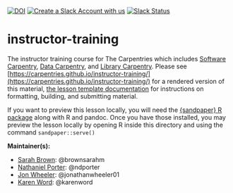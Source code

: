 [![DOI](https://zenodo.org/badge/26726478.svg)](https://zenodo.org/badge/latestdoi/26726478)
[![Create a Slack Account with us](https://img.shields.io/badge/Create_Slack_Account-The_Carpentries-071159.svg)](https://slack-invite.carpentries.org/)
[![Slack Status](https://img.shields.io/badge/Slack_Channel-instructor--training-E01563.svg)](https://carpentries.slack.com/messages/C0CP2ERHA)

# instructor-training

The instructor training course for The Carpentries which includes [Software Carpentry][swc-site], [Data Carpentry][dc-site], and [Library Carpentry][lc-site].
Please see [https://carpentries.github.io/instructor-training/](https://carpentries.github.io/instructor-training/) for a rendered version of this material,
[the lesson template documentation][lesson-doc]
for instructions on formatting, building, and submitting material.

If you want to preview this lesson locally, you will need the [{sandpaper} R package](https://carpentries.github.io/sandpaper-docs/#setup) along with R and pandoc. Once you have those installed, you may preview the lesson locally by opening R inside this directory and using the command `sandpaper::serve()`

**Maintainer(s):**

- [Sarah Brown][brown_sarah]: @brownsarahm
- [Nathaniel Porter][porter-nathaniel]: @ndporter
- [Jon Wheeler][wheeler_jon]: @jonathanwheeler01
- [Karen Word][word_karen]: @karenword

[swc-site]: https://software-carpentry.org
[dc-site]: https://datacarpentry.org
[lc-site]: https://librarycarpentry.org
[lesson-doc]: https://carpentries.github.io/sandpaper-docs
[brown_sarah]: https://carpentries.org/instructors/#brownsarahm
[perez-suarez_david]: https://carpentries.org/instructors/#dpshelio
[porter-nathaniel]: https://carpentries.org/instructors/#ndporter
[wheeler_jon]: https://carpentries.org/instructors/#jonathanwheeler01
[word_karen]: https://carpentries.org/team/



